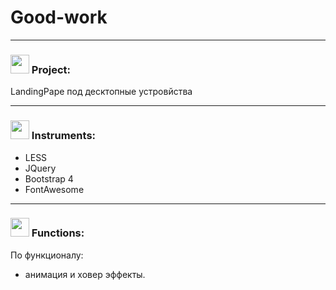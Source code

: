 # Good-work

***
 <h3> <img src="https://github.githubassets.com/images/icons/emoji/unicode/1f4d6.png" width="30"> Project: </h3> LandingPape под десктопные устровйства

***
<h3> <img src="https://avatars.mds.yandex.net/get-pdb/2836229/f8b496c7-d173-449b-b89f-2465e82576ff/s1200?webp=false" width="30"> Instruments: </h3>

  * LESS
  * JQuery
  * Bootstrap 4
  * FontAwesome

***
<h3> <img src="https://cdn3.iconfinder.com/data/icons/illustricon-tech/512/development.browser.gears.-512.png" width="30">   Functions: </h3>  

По функционалу:
 * анимация и ховер эффекты.
